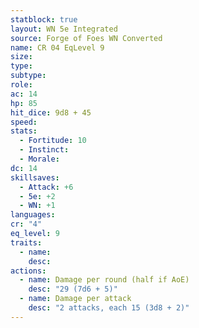 ```yaml
---
statblock: true
layout: WN 5e Integrated
source: Forge of Foes WN Converted
name: CR 04 EqLevel 9
size: 
type: 
subtype: 
role: 
ac: 14
hp: 85
hit_dice: 9d8 + 45
speed: 
stats:
  - Fortitude: 10
  - Instinct: 
  - Morale: 
dc: 14
skillsaves:
  - Attack: +6
  - 5e: +2
  - WN: +1
languages: 
cr: "4"
eq_level: 9
traits:
  - name: 
    desc: 
actions:
  - name: Damage per round (half if AoE)
    desc: "29 (7d6 + 5)"
  - name: Damage per attack
    desc: "2 attacks, each 15 (3d8 + 2)"
---
```

